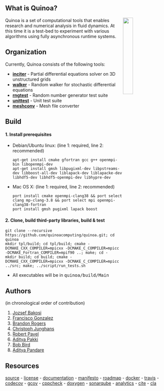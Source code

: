 ## What is Quinoa?

<img src="https://quinoacomputing.github.io/quinoa.svg" align="right" width="25%" background=transparent>
Quinoa is a set of computational tools that enables research and numerical analysis in fluid dynamics. At this time it is a test-bed to experiment with various algorithms using fully asynchronous runtime systems.

## Organization

Currently, Quinoa consists of the following tools:
  - [<B>inciter</B>](http://quinoacomputing.github.io/inciter_doc.html) - Partial differential equations solver on 3D unstructured grids
  - [<B>walker</B>](http://quinoacomputing.github.io/walker_doc.html) - Random walker for stochastic differential equations
  - [<B>rngtest</B>](http://quinoacomputing.github.io/rngtest_doc.html) - Random number generator test suite
  - [<B>unittest</B>](http://quinoacomputing.github.io/unittest_doc.html) - Unit test suite
  - [<B>meshconv</B>](http://quinoacomputing.github.io/meshconv_doc.html) - Mesh file converter

## Build

#### 1. Install prerequisites

- Debian/Ubuntu linux: (line 1: required, line 2: recommended)

   ```
   apt-get install cmake gfortran gcc g++ openmpi-bin libopenmpi-dev
   apt-get install gmsh libpugixml-dev libpstreams-dev libboost-all-dev liblapack-dev liblapacke-dev libhdf5-dev libhdf5-openmpi-dev libhypre-dev
   ```

- Mac OS X: (line 1: required, line 2: recommended)

   ```
   port install cmake openmpi-clang38 && port select clang mp-clang-3.8 && port select mpi openmpi-clang38-fortran
   port install gmsh pugixml lapack boost
   ```

#### 2. Clone, build third-party libraries, build & test

   ```
   git clone --recursive https://github.com/quinoacomputing/quinoa.git; cd quinoa
   mkdir tpl/build; cd tpl/build; cmake -DCMAKE_CXX_COMPILER=mpicxx -DCMAKE_C_COMPILER=mpicc -DCMAKE_Fortran_COMPILER=mpif90 ..; make; cd -
   mkdir build; cd build; cmake -DCMAKE_CXX_COMPILER=mpicxx -DCMAKE_C_COMPILER=mpicc ../src; make; ../script/run_tests.sh
   ```

   - All executables will be in <tt>quinoa/build/Main</tt>

## Authors
(in chronological order of contribution)

1. [Jozsef Bakosi](https://github.com/jbakosi)
2. [Francisco Gonzalez](https://github.com/franjgonzalez)
3. [Brandon Rogers](https://github.com/brog2610)
4. [Christoph Junghans](https://github.com/junghans)
5. [Robert Pavel](https://github.com/rspavel)
6. [Aditya Pakki](https://github.com/adityapakki)
7. [Bob Bird](https://github.com/rfbird)
8. [Aditya Pandare](https://github.com/adityakpandare)

## Resources

[source](https://github.com/quinoacomputing/quinoa) - [license](https://github.com/quinoacomputing/quinoa/blob/master/LICENSE) - [documentation](http://quinoacomputing.github.io/index.html) - [manifesto](http://quinoacomputing.github.io/why.html) - [roadmap](https://github.com/quinoacomputing/quinoa/issues) - [docker](https://hub.docker.com/r/quinoacomputing) - [travis](https://travis-ci.org/quinoacomputing/quinoa) - [codecov](https://codecov.io/gh/quinoacomputing/quinoa/commits) - [gcov](http://quinoacomputing.github.io/coverage.html) - [cppcheck](http://quinoacomputing.github.io/cppcheck/index.html) - [doxygen](http://quinoacomputing.github.io) - [sonarqube](https://sonarqube.com/organizations/quinoacomputing) - [analytics](https://www.openhub.net/p/quinoacomputing) - [cite](https://zenodo.org/badge/latestdoi/38454430) - [cla](https://www.clahub.com/agreements/quinoacomputing/quinoa)
